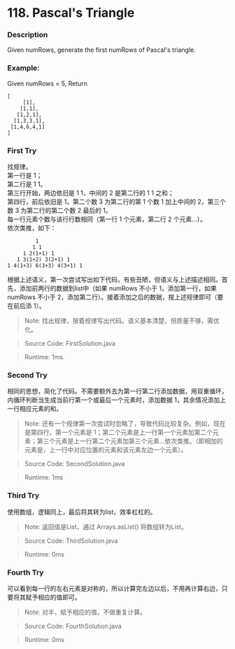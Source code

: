 # 118. Pascal's Triangle
### Description
Given numRows, generate the first numRows of Pascal's triangle.

### Example:
Given numRows = 5,
Return
```
[
     [1],
    [1,1],
   [1,2,1],
  [1,3,3,1],
 [1,4,6,4,1]
]
```

### First Try
找规律。<br>
第一行是 1；<br>
第二行是 1 1。<br>
第三行开始，两边依旧是 1 1，中间的 2 是第二行的 1 1 之和；<br>
第四行，前后依旧是 1，第二个数 3 为第二行的第 1 个数 1 加上中间的 2，第三个数 3 为第二行的第二个数 2 最后的 1。<br>
每一行元素个数与该行行数相同（第一行 1 个元素，第二行 2 个元素...）。<br>
依次类推，如下：
```
         1
        1 1
     1 2(1+1) 1
   1 3(1+2) 3(2+1) 1
1 4(1+3) 6(3+3) 4(3+1) 1
```
根据上述语义，第一次尝试写出如下代码，有些丑陋，但语义与上述描述相同。首先，添加前两行的数据到list中（如果 numRows 不小于 1，添加第一行，如果 numRows 不小于 2，添加第二行）。接着添加之后的数据，按上述规律即可（要在前后添 1）。
>Note: 找出规律，按着规律写出代码。语义基本清楚，但质量不够，需优化。

> Source Code: FirstSolution.java

> Runtime: 1ms.

### Second Try
相同的思想，简化了代码。不需要额外去为第一行第二行添加数据，用双重循环，内循环判断当生成当前行第一个或最后一个元素时，添加数据 1，其余情况添加上一行相应元素的和。
>Note: 还有一个规律第一次尝试时忽略了，导致代码比较复杂。例如，现在是第四行，第一个元素是 1；第二个元素是上一行第一个元素加第二个元素；第三个元素是上一行第二个元素加第三个元素...依次类推。（即相加的元素是，上一行中对应位置的元素和该元素左边一个元素）。

> Source Code: SecondSolution.java

>Runtime: 1ms

### Third Try
使用数组，逻辑同上，最后将其转为list，效率杠杠的。
>Note: 返回值是List，通过 Arrays.asList() 将数组转为List。

> Source Code: ThirdSolution.java

>Runtime: 0ms

### Fourth Try
可以看到每一行的左右元素是对称的，所以计算完左边以后，不用再计算右边，只要将其赋予相应的值即可。
> Note: 对半，赋予相应的值，不做重复计算。

> Source Code: FourthSolution.java

> Runtime: 0ms
